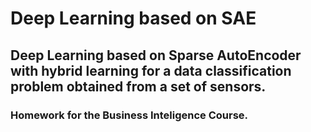 # Deep Learning based on SAE

## Deep Learning based on Sparse AutoEncoder with hybrid learning for a data classification problem obtained from a set of sensors.

### Homework for the Business Inteligence Course.
